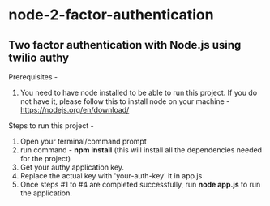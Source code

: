 # node-2-factor-authentication
Two factor authentication with Node.js using twilio authy
---------------------------------------------------------
Prerequisites - 
  1. You need to have node installed to be able to run this project. If you do not have it, please follow this to install node on your machine - https://nodejs.org/en/download/

Steps to run this project - 
  1. Open your terminal/command prompt
  2. run command - **npm install** (this will install all the dependencies needed for the project)
  3. Get your authy application key.
  4. Replace the actual key with 'your-auth-key' it in app.js
  5. Once steps #1 to #4 are completed successfully, run **node app.js** to run the application.
